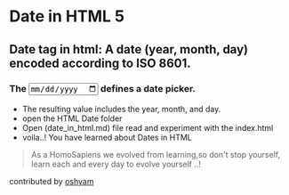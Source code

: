 # Date in HTML 5

## Date tag in html: A date (year, month, day) encoded according to ISO 8601.
### The <input type="date"> defines a date picker.

  - The resulting value includes the year, month, and day.
  - open the HTML Date folder 
  - Open (date_in_html.md) file read and experiment with the index.html
  - voila..! You have learned about Dates in HTML




> As a HomoSapiens we evolved from learning,so don't stop yourself, learn each and every day to evolve yourself ..!


contributed by [oshyam](https://github.com/oshyam)







